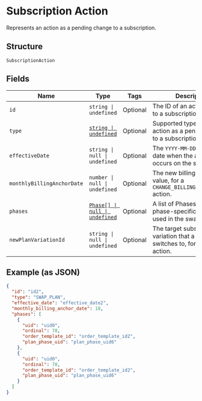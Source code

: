 
# Subscription Action

Represents an action as a pending change to a subscription.

## Structure

`SubscriptionAction`

## Fields

| Name | Type | Tags | Description |
|  --- | --- | --- | --- |
| `id` | `string \| undefined` | Optional | The ID of an action scoped to a subscription. |
| `type` | [`string \| undefined`](../../doc/models/subscription-action-type.md) | Optional | Supported types of an action as a pending change to a subscription. |
| `effectiveDate` | `string \| null \| undefined` | Optional | The `YYYY-MM-DD`-formatted date when the action occurs on the subscription. |
| `monthlyBillingAnchorDate` | `number \| null \| undefined` | Optional | The new billing anchor day value, for a `CHANGE_BILLING_ANCHOR_DATE` action. |
| `phases` | [`Phase[] \| null \| undefined`](../../doc/models/phase.md) | Optional | A list of Phases, to pass phase-specific information used in the swap. |
| `newPlanVariationId` | `string \| null \| undefined` | Optional | The target subscription plan variation that a subscription switches to, for a `SWAP_PLAN` action. |

## Example (as JSON)

```json
{
  "id": "id2",
  "type": "SWAP_PLAN",
  "effective_date": "effective_date2",
  "monthly_billing_anchor_date": 18,
  "phases": [
    {
      "uid": "uid0",
      "ordinal": 78,
      "order_template_id": "order_template_id2",
      "plan_phase_uid": "plan_phase_uid6"
    },
    {
      "uid": "uid0",
      "ordinal": 78,
      "order_template_id": "order_template_id2",
      "plan_phase_uid": "plan_phase_uid6"
    }
  ]
}
```

